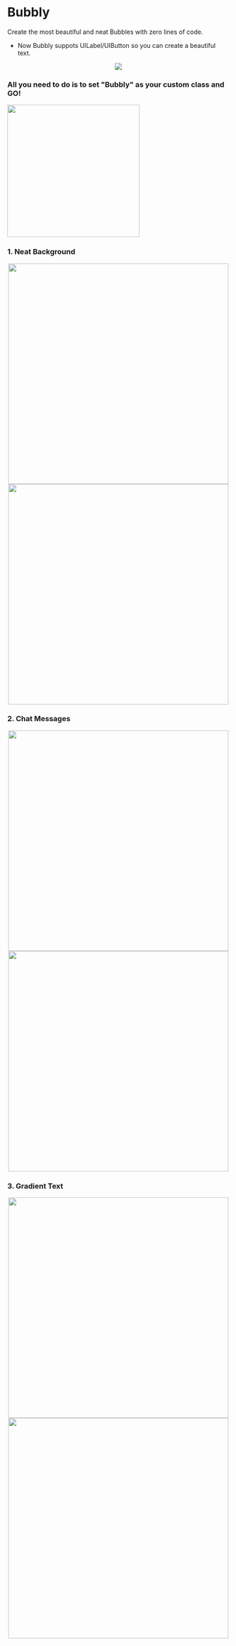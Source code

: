 # Bubbly
Create the most beautiful and neat Bubbles with zero lines of code. 
+ Now Bubbly suppots UILabel/UIButton so you can create a beautiful text.

<p align="center">
  <img src="/Assets/Logo.png">
</p>

### All you need to do is to set "Bubbly" as your custom class and GO!

<img width="300" src="/Assets/CustomClass.png">

### 1. Neat Background 
<p align="center">
<img height="500"  src="/Assets/Background2.png">
<img height="500"  src="/Assets/Background3.png">
</p>


### 2. Chat Messages 
<p align="center">
<img height="500"  src="/Assets/Chat2.png">
<img height="500"  src="/Assets/Chat3.png">
</p>


### 3. Gradient Text
<p align="center">
<img height="500"  src="/Assets/Text2.png">
<img height="500"  src="/Assets/Text3.png">
</p>
